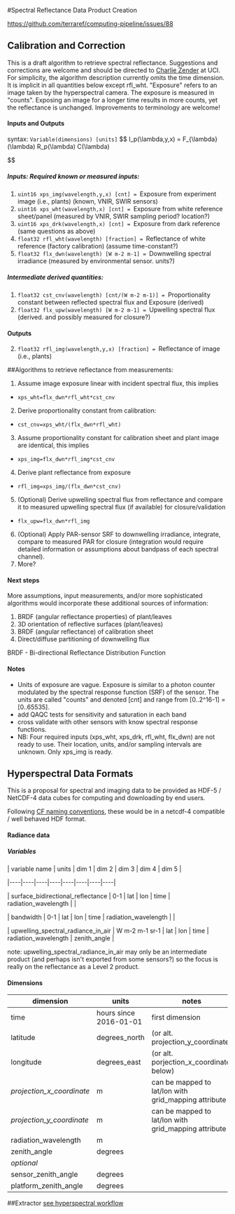 #Spectral Reflectance Data Product Creation

https://github.com/terraref/computing-pipeline/issues/88


## Calibration and Correction

This is a draft algorithm to retrieve spectral reflectance. Suggestions and corrections are welcome and should be directed to [Charlie Zender](mailto:zender@uci.edu) at UCI. For simplicity, the algorithm description currently omits the time dimension. It is implicit in all quantities below except rfl_wht. "Exposure" refers to an image taken by the hyperspectral camera. The exposure is measured in "counts". Exposing an image for a longer time results in more counts, yet the reflectance is unchanged. Improvements to terminology are welcome!

#### Inputs and Outputs

syntax: `Variable(dimensions) [units]`
$$
I_p(\lambda,y,x) = F_{\lambda}(\lambda) R_p(\lambda) C(\lambda)

$$

##### Inputs: Required known or measured inputs:

1. `uint16 xps_img(wavelength,y,x) [cnt] = `Exposure from experiment image (i.e., plants) (known, VNIR, SWIR sensors)
2. `uint16 xps_wht(wavelength,x) [cnt] = `Exposure from white reference sheet/panel (measured by VNIR, SWIR sampling period? location?)
3. `uint16 xps_drk(wavelength,x) [cnt] = `Exposure from dark reference (same questions as above)
4. `float32 rfl_wht(wavelength) [fraction] = `Reflectance of white reference (factory calibration) (assume time-constant?)
5. `float32 flx_dwn(wavelength) [W m-2 m-1] = `Downwelling spectral irradiance (measured by environmental sensor. units?)

##### Intermediate derived quantities:

1. `float32 cst_cnv(wavelength) [cnt/(W m-2 m-1)] = `Proportionality constant between reflected spectral flux and Exposure (derived)
2. `float32 flx_upw(wavelength) [W m-2 m-1] = `Upwelling spectral flux (derived. and possibly measured for closure?)

#### Outputs

2. `float32 rfl_img(wavelength,y,x) [fraction] = `Reflectance of image (i.e., plants)

##Algorithms to retrieve reflectance from measurements:

1. Assume image exposure linear with incident spectral flux, this implies
 * `xps_wht=flx_dwn*rfl_wht*cst_cnv`
2. Derive proportionality constant from calibration:
 * `cst_cnv=xps_wht/(flx_dwn*rfl_wht)`
3. Assume proportionality constant for calibration sheet and plant image are identical, this implies
 * `xps_img=flx_dwn*rfl_img*cst_cnv`
4. Derive plant reflectance from exposure
 * `rfl_img=xps_img/(flx_dwn*cst_cnv)`
5. (Optional) Derive upwelling spectral flux from reflectance and compare it to measured upwelling spectral flux (if available) for closure/validation
 * `flx_upw=flx_dwn*rfl_img`
6. (Optional) Apply PAR-sensor SRF to downwelling irradiance, integrate, compare to measured PAR for closure (integration would require detailed information or assumptions about bandpass of each spectral channel).
7. More?

#### Next steps

More assumptions, input measurements, and/or more sophisticated algorithms would incorporate these additional sources of information:

1. BRDF (angular reflectance properties) of plant/leaves
2. 3D orientation of reflective surfaces (plant/leaves)
3. BRDF (angular reflectance) of calibration sheet
4. Direct/diffuse partitioning of downwelling flux

BRDF - Bi-directional Reflectance Distribution Function

#### Notes

* Units of exposure are vague. Exposure is similar to a photon counter modulated by the spectral response function (SRF) of the sensor. The units are called "counts" and denoted [cnt] and range from [0..2^16-1] = [0..65535].
* add QAQC tests for sensitivity and saturation in each band
* cross validate with other sensors with know spectral response functions.
* NB: Four required inputs (xps_wht, xps_drk, rfl_wht, flx_dwn) are not ready to use. Their location, units, and/or sampling intervals are unknown. Only xps_img is ready.

## Hyperspectral Data Formats

This is a proposal for spectral and imaging data to be provided as HDF-5 / NetCDF-4 data cubes for computing and downloading by end users.

Following [CF naming conventions](http://cfconventions.org/Data/cf-standard-names/29/build/cf-standard-name-table.html), these would be in a netcdf-4 compatible / well behaved HDF format.

#### Radiance data

##### Variables

| variable name | units | dim 1 | dim 2 | dim 3 | dim 4 | dim 5 |

|----|----|----|----|----|----|----|----|

| surface_bidirectional_reflectance | 0-1 | lat | lon | time | radiation_wavelength | |

| bandwidth | 0-1 | lat | lon | time | radiation_wavelength | |

| upwelling_spectral_radiance_in_air | W m-2 m-1 sr-1 | lat | lon | time | radiation_wavelength | zenith_angle |

note: upwelling_spectral_radiance_in_air may only be an intermediate product (and perhaps isn't exported from some sensors?) so the focus is really on the reflectance as a Level 2 product.

#### Dimensions

| dimension | units | notes |
|----|----|---|
| time | hours since 2016-01-01| first dimension |
| latitude | degrees_north | (or alt. projection_y_coordinate) |
| longitude | degrees_east | (or alt. porjection_x_coordinate below)|
| _projection_x_coordinate_ | m | can be mapped to lat/lon with grid_mapping attribute |
| _projection_y_coordinate_ | m | can be mapped to lat/lon with grid_mapping attribute |
| radiation_wavelength | m | |
| zenith_angle | degrees | |
| _optional_ | | | |
| sensor_zenith_angle | degrees | |
| platform_zenith_angle | degrees | |

##Extractor
[see hyperspectral workflow](https://github.com/terraref/computing-pipeline/blob/master/scripts/hyperspectral/README.md)
